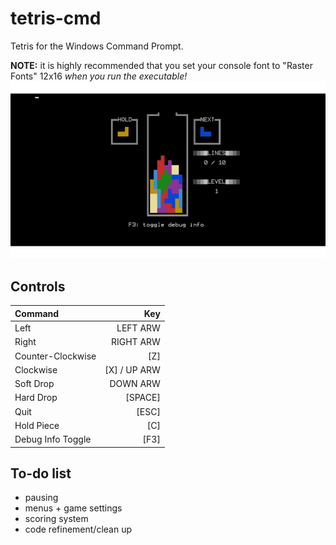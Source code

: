 # tetris-cmd
Tetris for the Windows Command Prompt.

**NOTE:** it is highly recommended that you set your console font to "Raster Fonts" 12x16 *when you run the executable!*
![preview](https://github.com/muskit/tetris-cmd/raw/master/0.2.0preview.gif)

## Controls

|Command           |Key          |
|:-----------------|------------:|
|Left              |LEFT ARW     |
|Right             |RIGHT ARW    |
|Counter-Clockwise |[Z]          |
|Clockwise         |[X] / UP ARW |
|Soft Drop         |DOWN ARW     |
|Hard Drop         |[SPACE]      |
|Quit              |[ESC]        |
|Hold Piece        |[C]          |
|Debug Info Toggle |[F3]         |

## To-do list
  * pausing
  * menus + game settings
  * scoring system
  * code refinement/clean up
